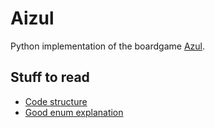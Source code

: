 # Aizul

Python implementation of the boardgame [Azul](https://en.wikipedia.org/wiki/Azul_(board_game)).

## Stuff to read
- [Code structure](https://docs.python-guide.org/writing/structure/)
- [Good enum explanation](https://stackoverflow.com/questions/37601644/python-whats-the-enum-type-good-for)
